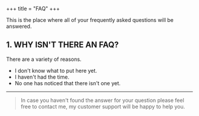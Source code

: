 +++
title = "FAQ"
+++

This is the place where all of your frequently asked questions will be answered.

## 1. WHY ISN'T THERE AN FAQ?

There are a variety of reasons.

* I don't know what to put here yet.
* I haven't had the time.
* No one has noticed that there isn't one yet.

---

> In case you haven't found the answer for your question please feel free to contact me, my customer support will be happy to help you.
